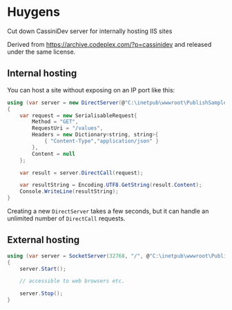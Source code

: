 ﻿# Huygens
Cut down CassiniDev server for internally hosting IIS sites

Derived from https://archive.codeplex.com/?p=cassinidev and released under the same license.

## Internal hosting

You can host a site without exposing on an IP port like this:

```csharp
using (var server = new DirectServer(@"C:\inetpub\wwwroot\PublishSample")) // a published site
{
    var request = new SerialisableRequest{
        Method = "GET",
        RequestUri = "/values",
        Headers = new Dictionary˂string, string˃{
            { "Content-Type","application/json" }
        },
        Content = null
    };

    var result = server.DirectCall(request);

    var resultString = Encoding.UTF8.GetString(result.Content);
    Console.WriteLine(resultString);
}
```

Creating a new `DirectServer` takes a few seconds, but it can handle an unlimited number of `DirectCall` requests.

## External hosting

```csharp
using (var server = SocketServer(32768, "/", @"C:\inetpub\wwwroot\PublishSample"))
{
    server.Start();

    // accessible to web browsers etc.

    server.Stop();
}
```